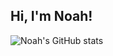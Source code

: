 ## Hi, I'm Noah!
![Noah's GitHub stats](https://github-readme-stats.vercel.app/api?username=00knowah_icons=true&theme=radical)
